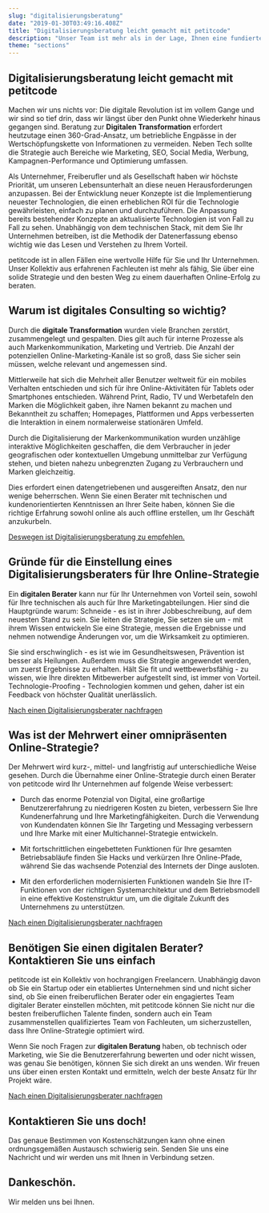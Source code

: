 ```yaml
---
slug: "digitalisierungsberatung"
date: "2019-01-30T03:49:16.408Z"
title: "Digitalisierungsberatung leicht gemacht mit petitcode"
description: "Unser Team ist mehr als in der Lage, Ihnen eine fundierte digitale Strategie und den besten Weg für einen dauerhaften digitalen Erfolg zu empfehlen."
theme: "sections"
---
```


<Sections>
<Section>
<Columns contentWidth="6">
<ColumnContent>

# Digitalisierungs&#8203;beratung leicht gemacht mit petitcode

Machen wir uns nichts vor: Die digitale Revolution ist im vollem Gange und wir sind so tief drin, dass wir längst über den Punkt ohne Wiederkehr hinaus gegangen sind. Beratung zur **Digitalen Transformation** erfordert heutzutage einen 360-Grad-Ansatz, um betriebliche Engpässe in der Wertschöpfungskette von Informationen zu vermeiden. Neben Tech sollte die Strategie auch Bereiche wie Marketing, SEO, Social Media, Werbung, Kampagnen-Performance und Optimierung umfassen.

Als Unternehmer, Freiberufler und als Gesellschaft haben wir höchste Priorität, um unseren Lebensunterhalt an diese neuen Herausforderungen anzupassen. Bei der Entwicklung neuer Konzepte ist die Implementierung neuester Technologien, die einen erheblichen ROI für die Technologie gewährleisten, einfach zu planen und durchzuführen. Die Anpassung bereits bestehender Konzepte an aktualisierte Technologien ist von Fall zu Fall zu sehen. Unabhängig von dem technischen Stack, mit dem Sie Ihr Unternehmen betreiben, ist die Methodik der Datenerfassung ebenso wichtig wie das Lesen und Verstehen zu Ihrem Vorteil.

petitcode ist in allen Fällen eine wertvolle Hilfe für Sie und Ihr Unternehmen. Unser Kollektiv aus erfahrenen Fachleuten ist mehr als fähig, Sie über eine solide Strategie und den besten Weg zu einem dauerhaften Online-Erfolg zu beraten.

</ColumnContent>
<ColumnImage file="marc-olivier-jodoin-291607-unsplash.jpg" alt="Unternehmen benötigen Unterstützung zur Digitalisierung. Zusammen mit petitcode sind Sie optimal aufgestellt, um die digitale Transformation zu Ihrem Vorteil zu machen. ">
</ColumnImage>
</Columns>
</Section>
<Section>
<Columns reverse contentWidth="6">
<ColumnContent>

## Warum ist digitales Consulting so wichtig?

Durch die **digitale Transformation** wurden viele Branchen zerstört, zusammengelegt und gespalten. Dies gilt auch für interne Prozesse als auch Markenkommunikation, Marketing und Vertrieb. Die Anzahl der potenziellen Online-Marketing-Kanäle ist so groß, dass Sie sicher sein müssen, welche relevant und angemessen sind.

Mittlerweile hat sich die Mehrheit aller Benutzer weltweit für ein mobiles Verhalten entschieden und sich für ihre Online-Aktivitäten für Tablets oder Smartphones entschieden. Während Print, Radio, TV und Werbetafeln den Marken die Möglichkeit gaben, ihre Namen bekannt zu machen und Bekanntheit zu schaffen; Homepages, Plattformen und Apps verbesserten die Interaktion in einem normalerweise stationären Umfeld.

Durch die Digitalisierung der Markenkommunikation wurden unzählige interaktive Möglichkeiten geschaffen, die dem Verbraucher in jeder geografischen oder kontextuellen Umgebung unmittelbar zur Verfügung stehen, und bieten nahezu unbegrenzten Zugang zu Verbrauchern und Marken gleichzeitig.

Dies erfordert einen datengetriebenen und ausgereiften Ansatz, den nur wenige beherrschen. Wenn Sie einen Berater mit technischen und kundenorientierten Kenntnissen an Ihrer Seite haben, können Sie die richtige Erfahrung sowohl online als auch offline erstellen, um Ihr Geschäft anzukurbeln.

[Deswegen ist Digitalisierungsberatung zu empfehlen.](#contact)

</ColumnContent>
<ColumnImage file="andy-kelly-402111-unsplash.jpg" alt="Digitalisierungsberatung hilft Ihnen die richtigen Entscheidungen zu treffen. Zusammen mit petitcode sind Sie auf der richtigen Spur">
</ColumnImage>
</Columns>
</Section>
<Section>
<Columns contentWidth="6">
<ColumnContent>

## Gründe für die Einstellung eines Digitalisierungsberaters für Ihre Online-Strategie

Ein **digitalen Berater** kann nur für Ihr Unternehmen von Vorteil sein, sowohl für Ihre technischen als auch für Ihre Marketingabteilungen. Hier sind die Hauptgründe warum:
Schneide - es ist in ihrer Jobbeschreibung, auf dem neuesten Stand zu sein.
Sie leiten die Strategie, Sie setzen sie um - mit ihrem Wissen entwickeln Sie eine Strategie, messen die Ergebnisse und nehmen notwendige Änderungen vor, um die Wirksamkeit zu optimieren.

Sie sind erschwinglich - es ist wie im Gesundheitswesen, Prävention ist besser als Heilungen. Außerdem muss die Strategie angewendet werden, um zuerst Ergebnisse zu erhalten.
Hält Sie fit und wettbewerbsfähig - zu wissen, wie Ihre direkten Mitbewerber aufgestellt sind, ist immer von Vorteil. Technologie-Proofing - Technologien kommen und gehen, daher ist ein Feedback von höchster Qualität unerlässlich.

[Nach einen Digitalisierungsberater nachfragen](#contact)

</ColumnContent>
<ColumnImage file="ryoji-iwata-669950-unsplash.jpg" alt="Digitale Berater helfen Ihnen dabei, Ihre Marketingentscheidungen zu priorisieren">
</ColumnImage>
</Columns>
</Section>
<Section>
<Columns reverse contentWidth="6">
<ColumnContent>

## Was ist der Mehrwert einer omnipräsenten Online-Strategie?

Der Mehrwert wird kurz-, mittel- und langfristig auf unterschiedliche Weise gesehen. Durch die Übernahme einer Online-Strategie durch einen Berater von petitcode wird Ihr Unternehmen auf folgende Weise verbessert:

- Durch das enorme Potenzial von Digital, eine großartige Benutzererfahrung zu niedrigeren Kosten zu bieten, verbessern Sie Ihre Kundenerfahrung und Ihre Marketingfähigkeiten. Durch die Verwendung von Kundendaten können Sie Ihr Targeting und Messaging verbessern und Ihre Marke mit einer Multichannel-Strategie entwickeln.

- Mit fortschrittlichen eingebetteten Funktionen für Ihre gesamten Betriebsabläufe finden Sie Hacks und verkürzen Ihre Online-Pfade, während Sie das wachsende Potenzial des Internets der Dinge ausloten.

- Mit den erforderlichen modernisierten Funktionen wandeln Sie Ihre IT-Funktionen von der richtigen Systemarchitektur und dem Betriebsmodell in eine effektive Kostenstruktur um, um die digitale Zukunft des Unternehmens zu unterstützen.

[Nach einen Digitalisierungsberater nachfragen](#contact)

</ColumnContent>
<ColumnImage file="med-badr-chemmaoui-630239-unsplash.jpg" alt="Eine innovative digitale Strategie kann das fehlende Teil des Puzzles zum Erfolg sein">
</ColumnImage>
</Columns>

</Section>
<Section>
<SectionContent>
<Centered>

## Benötigen Sie einen digitalen Berater? Kontaktieren Sie uns einfach

petitcode ist ein Kollektiv von hochrangigen Freelancern. Unabhängig davon ob Sie ein Startup oder ein etabliertes Unternehmen sind und nicht sicher sind, ob Sie einen freiberuflichen Berater oder ein engagiertes Team digitaler Berater einstellen möchten, mit petitcode können Sie nicht nur die besten freiberuflichen Talente finden, sondern auch ein Team zusammenstellen qualifiziertes Team von Fachleuten, um sicherzustellen, dass Ihre Online-Strategie optimiert wird.

Wenn Sie noch Fragen zur **digitalen Beratung** haben, ob technisch oder Marketing, wie Sie die Benutzererfahrung bewerten und oder nicht wissen, was genau Sie benötigen, können Sie sich direkt an uns wenden. Wir freuen uns über einen ersten Kontakt und ermitteln, welch der beste Ansatz für Ihr Projekt wäre.

[Nach einen Digitalisierungsberater nachfragen](#contact)

</Centered>
</SectionContent>
</Section>
<Section inverted scrollId="contact">
<SectionContent>
<ClientForm scrollTo="contact">
<FormIntro>

# Kontaktieren Sie uns doch!

Das genaue Bestimmen von Kostenschätzungen kann ohne einen ordnungsgemäßen Austausch schwierig sein. Senden Sie uns eine Nachricht und wir werden uns mit Ihnen in Verbindung setzen.

</FormIntro>
<FormSuccess>

# Dankeschön.

Wir melden uns bei Ihnen.

</FormSuccess>
</ClientForm>
</SectionContent>
</Section>
</Sections>
